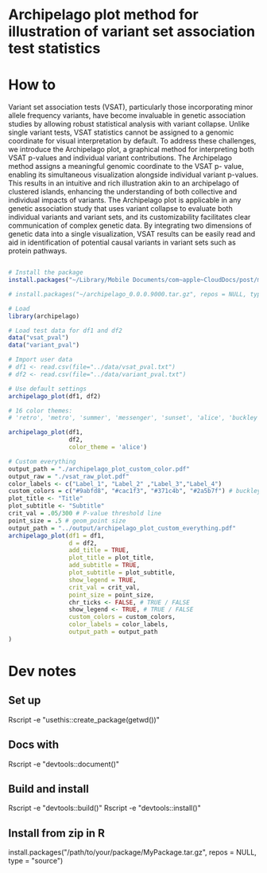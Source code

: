 # Archipelago plot method for illustration of variant set association test statistics

# How to

Variant set association tests (VSAT), particularly those incorporating minor allele frequency variants, have become invaluable in genetic association studies by allowing robust statistical analysis with variant collapse. Unlike single variant tests, VSAT statistics cannot be assigned to a genomic coordinate for visual interpretation by default. To address these challenges, we introduce the Archipelago plot, a graphical method for interpreting both VSAT p-values and individual variant contributions. The Archipelago method assigns a meaningful genomic coordinate to the VSAT p- value, enabling its simultaneous visualization alongside individual variant p-values. This results in an intuitive and rich illustration akin to an archipelago of clustered islands, enhancing the understanding of both collective and individual impacts of variants. The Archipelago plot is applicable in any genetic association study that uses variant collapse to evaluate both individual variants and variant sets, and its customizability facilitates clear communication of complex genetic data. By integrating two dimensions of genetic data into a single visualization, VSAT results can be easily read and aid in identification of potential causal variants in variant sets such as protein pathways.

```R

# Install the package
install.packages("~/Library/Mobile Documents/com~apple~CloudDocs/post/manuscripts/manuscripts_epfl/archipelago_0.0.0.9000.tar.gz", repos = NULL, type = "source")

# install.packages("~/archipelago_0.0.0.9000.tar.gz", repos = NULL, type = "source")

# Load
library(archipelago)

# Load test data for df1 and df2
data("vsat_pval")
data("variant_pval")

# Import user data
# df1 <- read.csv(file="../data/vsat_pval.txt")
# df2 <- read.csv(file="../data/variant_pval.txt")

# Use default settings
archipelago_plot(df1, df2)

# 16 color themes:
# 'retro', 'metro', 'summer', 'messenger', 'sunset', 'alice', 'buckley', 'romance', 'meme', 'saiko', 'pagliacci', 'ambush', 'sunra', 'caliber', 'yawn', 'lawless'

archipelago_plot(df1,
                 df2,
                 color_theme = 'alice')

# Custom everything
output_path = "./archipelago_plot_custom_color.pdf"
output_raw = "./vsat_raw_plot.pdf"
color_labels <- c("Label_1", "Label_2" ,"Label_3","Label_4")
custom_colors = c("#9abfd8", "#cac1f3", "#371c4b", "#2a5b7f") # buckley theme colors
plot_title <- "Title"
plot_subtitle <- "Subtitle"
crit_val = .05/300 # P-value threshold line
point_size = .5 # geom_point size
output_path = "../output/archipelago_plot_custom_everything.pdf"
archipelago_plot(df1 = df1,
                 d = df2,
                 add_title = TRUE,
                 plot_title = plot_title,
                 add_subtitle = TRUE,
                 plot_subtitle = plot_subtitle,
                 show_legend = TRUE,
                 crit_val = crit_val,
                 point_size = point_size,
                 chr_ticks <- FALSE, # TRUE / FALSE
                 show_legend <- TRUE, # TRUE / FALSE
                 custom_colors = custom_colors,
                 color_labels = color_labels,
                 output_path = output_path
)
```

# Dev notes

## Set up
Rscript -e "usethis::create_package(getwd())"

## Docs with 
Rscript -e "devtools::document()"

## Build and install
Rscript -e "devtools::build()"
Rscript -e "devtools::install()"

## Install from zip in R
install.packages("/path/to/your/package/MyPackage.tar.gz", repos = NULL, type = "source")
